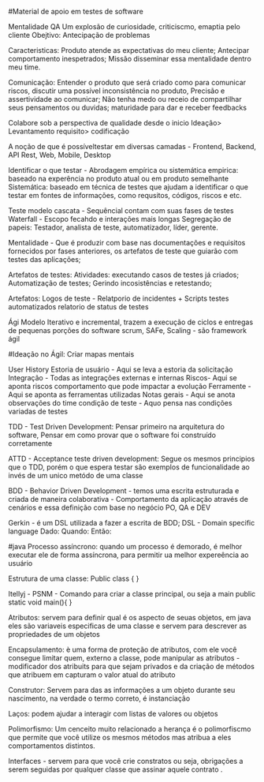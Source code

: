 #Material de apoio em testes de software 

Mentalidade QA
Um explosão de curiosidade, criticiscmo, emaptia pelo cliente
  Obejtivo: Antecipação de problemas

Caracteristicas:
Produto atende as expectativas do meu cliente;
Antecipar comportamento inespetrados;
Missão disseminar essa mentalidade dentro meu time.

Comunicação: Entender o produto que será criado como para  comunicar riscos, discutir uma possível inconsistência no produto,
  Precisão e assertividade ao comunicar;
  Não tenha medo ou receio de compartilhar seus pensamentos ou duvidas;
  maturidade para dar e receber feedbacks

Colabore sob a perspectiva de qualidade desde o inicio
  Ideação> Levantamento requisito> codificação

A noção de que é possíveltestar em diversas camadas -  Frontend, Backend, API Rest, Web, Mobile, Desktop

Identificar o que testar - Abrodagem empírica ou sistemática
empirica: baseado na experência no produto atual ou em produto semelhante
Sistemática: baseado em técnica de testes que ajudam a identificar o que testar em fontes de informações, como requsitos, códigos, riscos e etc.

Teste modelo cascata -  Sequêncial contam com suas fases de testes
  Waterfall - Escopo fecahdo e interações mais longas
Segregação de papeis: Testador, analista de teste, automatizador, líder, gerente.

Mentalidade - Que é produzir com base nas documentações e requisitos fornecidos por fases anteriores, os artefatos de teste que guiarão com testes das aplicações;

Artefatos de testes:
Atividades: executando casos de testes já criados;
Automatização de testes;
Gerindo incosistências e retestando;

Artefatos:
Logos de teste - Relatporio de incidentes + Scripts testes automatizados
relatorio de status de testes

Ági Modelo Iterativo e incremental, trazem a execução de ciclos e entregas de pequenas porções do software
scrum, SAFe, Scaling -  são framework ágil

#Ideação no Ágil: Criar mapas mentais

User History
  Estoria de usuário - Aqui se leva a estoria da solicitação
  Integração - Todas as integrações externas e internas
  Riscos- Aqui se aponta riscos comportamento que pode impactar a evolução
  Ferramente - Aqui se aponta as ferramentas utilizadas
  Notas gerais - Aqui se anota observações do time
  condição de teste -  Aquo pensa nas condições variadas de testes

TDD - Test Driven Development: Pensar primeiro na arquitetura do software, Pensar em como provar que o software foi construído corretamente

ATTD - Acceptance teste driven development: Segue os mesmos principios que o TDD, porém o que espera testar são exemplos de funcionalidade ao invés de um unico metódo de uma classe

BDD -  Behavior Driven Development - temos uma escrita estruturada e criada de maneira colaborativa -  Comportamento da aplicação através de cenários e essa definição com base no negócio PO, QA e DEV

Gerkin - é um DSL utilizada a fazer a escrita de BDD;
  DSL -  Domain specific language
    Dado:
    Quando:
    Então:


#java
Processo assíncrono: quando um processo é demorado, é melhor executar ele de forma assíncrona, para permitir ua melhor expereência ao usuário

Estrutura de uma classe:
Public class <nome da Classe>{
}

Itellyj - PSNM - Comando para criar a classe principal, ou seja a main
  public static void main(){
  }

Atributos: servem para definir qual é os aspecto de seuas objetos, em java eles são variaveis especificas de uma classe e servem para descrever as propriedades de um objetos

Encapsulamento: è uma forma de proteção de atributos, com ele você consegue limitar quem, externo a classe, pode manipular as atributos - modificador dos atribuits para que sejam privados e da criação de métodos que atribuem em capturam o valor atual do atributo

Construtor: Servem para das as informações  a um objeto durante seu nascimento, na verdade o termo correto, é instanciação

Laços: podem ajudar a interagir com listas de valores ou objetos

Polimorfismo: Um cenceito muito relacionado a herança é o polimorfiscmo que permite que você utilize os mesmos métodos mas atribua a eles comportamentos distintos.

Interfaces - servem para que você crie constratos ou seja, obrigações a serem seguidas por qualquer classe que assinar aquele contrato .


